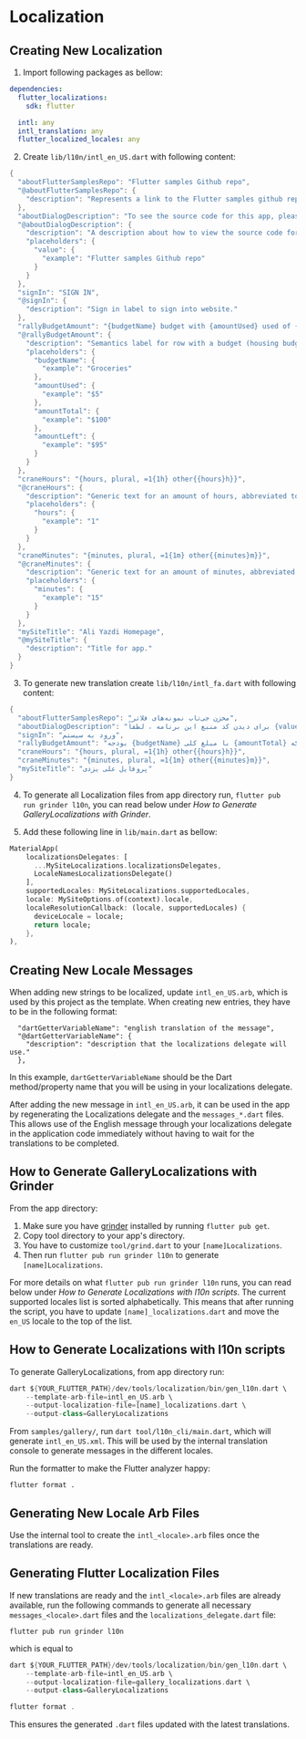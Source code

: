 # Localization

## Creating New Localization

1. Import following packages as bellow:

```yaml
dependencies:
  flutter_localizations:
    sdk: flutter

  intl: any
  intl_translation: any
  flutter_localized_locales: any
```

2. Create `lib/l10n/intl_en_US.dart` with following content:

```dart
{
  "aboutFlutterSamplesRepo": "Flutter samples Github repo",
  "@aboutFlutterSamplesRepo": {
    "description": "Represents a link to the Flutter samples github repository."
  },
  "aboutDialogDescription": "To see the source code for this app, please visit the {value}.",
  "@aboutDialogDescription": {
    "description": "A description about how to view the source code for this app.",
    "placeholders": {
      "value": {
        "example": "Flutter samples Github repo"
      }
    }
  },
  "signIn": "SIGN IN",
  "@signIn": {
    "description": "Sign in label to sign into website."
  },
  "rallyBudgetAmount": "{budgetName} budget with {amountUsed} used of {amountTotal}, {amountLeft} left",
  "@rallyBudgetAmount": {
    "description": "Semantics label for row with a budget (housing budget for example), with how much is used of the budget (for example $5), the total budget (for example $100) and the amount left in the budget (for example $95).",
    "placeholders": {
      "budgetName": {
        "example": "Groceries"
      },
      "amountUsed": {
        "example": "$5"
      },
      "amountTotal": {
        "example": "$100"
      },
      "amountLeft": {
        "example": "$95"
      }
    }
  },
  "craneHours": "{hours, plural, =1{1h} other{{hours}h}}",
  "@craneHours": {
    "description": "Generic text for an amount of hours, abbreviated to the shortest form. For example 1h. {hours} should remain untranslated.",
    "placeholders": {
      "hours": {
        "example": "1"
      }
    }
  },
  "craneMinutes": "{minutes, plural, =1{1m} other{{minutes}m}}",
  "@craneMinutes": {
    "description": "Generic text for an amount of minutes, abbreviated to the shortest form. For example 15m. {minutes} should remain untranslated.",
    "placeholders": {
      "minutes": {
        "example": "15"
      }
    }
  },
  "mySiteTitle": "Ali Yazdi Homepage",
  "@mySiteTitle": {
    "description": "Title for app."
  }
}
```

3. To generate new translation create `lib/l10n/intl_fa.dart` with following content:

```dart
{
  "aboutFlutterSamplesRepo": "مخزن جی‌تاب نمونه‌های فلاتر",
  "aboutDialogDescription": "برای دیدن کد منبع این برنامه ، لطفاً {value} را ببینید.",
  "signIn": "ورود به سیستم",
  "rallyBudgetAmount": "بودجه {budgetName} با مبلغ کلی {amountTotal} که {amountUsed} از آن مصرف‌شده و {amountLeft} باقی‌مانده است",
  "craneHours": "{hours, plural, =1{1h} other{{hours}h}}",
  "craneMinutes": "{minutes, plural, =1{1m} other{{minutes}m}}",
  "mySiteTitle": "پروفایل علی یزدی"
}
```

4. To generate all Localization files from app directory run,
   `flutter pub run grinder l10n`, you can read below
   under *How to Generate GalleryLocalizations with Grinder*.

5. Add these following line in `lib/main.dart` as bellow:

```dart
MaterialApp(
    localizationsDelegates: [
      ...MySiteLocalizations.localizationsDelegates,
      LocaleNamesLocalizationsDelegate()
    ],
    supportedLocales: MySiteLocalizations.supportedLocales,
    locale: MySiteOptions.of(context).locale,
    localeResolutionCallback: (locale, supportedLocales) {
      deviceLocale = locale;
      return locale;
    },
),
```

## Creating New Locale Messages

When adding new strings to be localized, update `intl_en_US.arb`, which
is used by this project as the template. When creating new entries, they
have to be in the following format:

```arb
  "dartGetterVariableName": "english translation of the message",
  "@dartGetterVariableName": {
    "description": "description that the localizations delegate will use."
  },
```

In this example, `dartGetterVariableName` should be the Dart method/property
name that you will be using in your localizations delegate.

After adding the new message in `intl_en_US.arb`, it can be used in the app by
regenerating the Localizations delegate and the `messages_*.dart` files.
This allows use of the English message through your localizations delegate in
the application code immediately without having to wait for the translations
to be completed.

## How to Generate GalleryLocalizations with Grinder

From the app directory:
1. Make sure you have [grinder](https://pub.dev/packages/grinder) installed by
running `flutter pub get`.
2. Copy tool directory to your app's directory.
3. You have to customize `tool/grind.dart` to your `[name]Localizations`.
4. Then run `flutter pub run grinder l10n` to generate `[name]Localizations`.

For more details on what `flutter pub run grinder l10n` runs, you can read below
under *How to Generate Localizations with l10n scripts*. The current
supported locales list is sorted alphabetically. This means that after running
the script, you have to update `[name]_localizations.dart` and move the `en_US`
locale to the top of the list.

## How to Generate Localizations with l10n scripts
To generate GalleryLocalizations, from app directory run:

```dart
dart ${YOUR_FLUTTER_PATH}/dev/tools/localization/bin/gen_l10n.dart \
    --template-arb-file=intl_en_US.arb \
    --output-localization-file=[name]_localizations.dart \
    --output-class=GalleryLocalizations
```

From `samples/gallery/`, run `dart tool/l10n_cli/main.dart`, which
will generate `intl_en_US.xml`. This will be used by the internal translation
console to generate messages in the different locales.

Run the formatter to make the Flutter analyzer happy:
```
flutter format .
```

## Generating New Locale Arb Files

Use the internal tool to create the `intl_<locale>.arb` files once the
translations are ready.

## Generating Flutter Localization Files

If new translations are ready and the `intl_<locale>.arb` files are already
available, run the following commands to generate all necessary
`messages_<locale>.dart` files and the `localizations_delegate.dart` file:

```
flutter pub run grinder l10n
```

which is equal to

```dart
dart ${YOUR_FLUTTER_PATH}/dev/tools/localization/bin/gen_l10n.dart \
    --template-arb-file=intl_en_US.arb \
    --output-localization-file=gallery_localizations.dart \
    --output-class=GalleryLocalizations

flutter format .
```

This ensures the generated `.dart` files updated with the latest translations.

